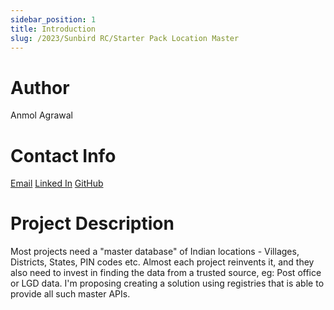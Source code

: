 ```yaml
---
sidebar_position: 1
title: Introduction
slug: /2023/Sunbird RC/Starter Pack Location Master
---
```



# Author
Anmol Agrawal

# Contact Info
[Email](mailto:anmol2002.aa1@gmail.com)
[Linked In](https://www.linkedin.com/in/anmode/)
[GitHub](https://www.github.com/anmode)

# Project Description
Most projects need a "master database" of Indian locations - Villages, Districts, States, PIN codes etc. Almost each project reinvents it, and they also need to invest in finding the data from a trusted source, eg: Post office or LGD data. I'm proposing creating a solution using registries that is able to provide all such master APIs.
